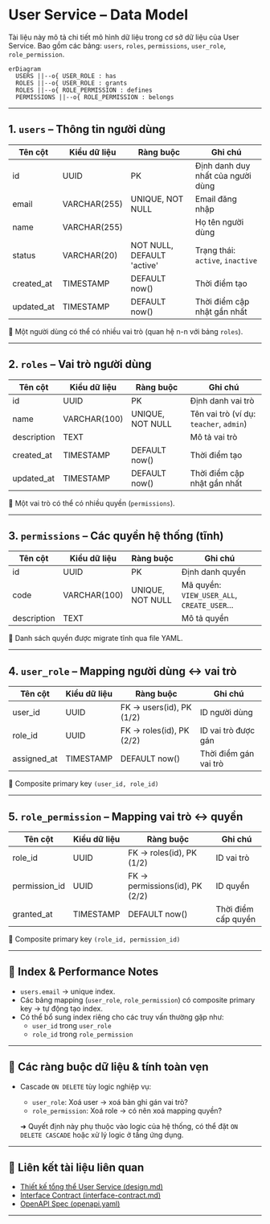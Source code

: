 # User Service – Data Model

Tài liệu này mô tả chi tiết mô hình dữ liệu trong cơ sở dữ liệu của User Service. Bao gồm các bảng: `users`, `roles`, `permissions`, `user_role`, `role_permission`.

```mermaid
erDiagram
  USERS ||--o{ USER_ROLE : has
  ROLES ||--o{ USER_ROLE : grants
  ROLES ||--o{ ROLE_PERMISSION : defines
  PERMISSIONS ||--o{ ROLE_PERMISSION : belongs
```

---

## 1. `users` – Thông tin người dùng

| Tên cột      | Kiểu dữ liệu     | Ràng buộc                 | Ghi chú                                    |
|--------------|------------------|---------------------------|---------------------------------------------|
| id           | UUID             | PK                        | Định danh duy nhất của người dùng           |
| email        | VARCHAR(255)     | UNIQUE, NOT NULL          | Email đăng nhập                             |
| name         | VARCHAR(255)     |                           | Họ tên người dùng                            |
| status       | VARCHAR(20)      | NOT NULL, DEFAULT 'active'| Trạng thái: `active`, `inactive`            |
| created_at   | TIMESTAMP        | DEFAULT now()             | Thời điểm tạo                               |
| updated_at   | TIMESTAMP        | DEFAULT now()             | Thời điểm cập nhật gần nhất                 |

📌 Một người dùng có thể có nhiều vai trò (quan hệ n-n với bảng `roles`).

---

## 2. `roles` – Vai trò người dùng

| Tên cột      | Kiểu dữ liệu     | Ràng buộc                 | Ghi chú                                    |
|--------------|------------------|---------------------------|---------------------------------------------|
| id           | UUID             | PK                        | Định danh vai trò                           |
| name         | VARCHAR(100)     | UNIQUE, NOT NULL          | Tên vai trò (ví dụ: `teacher`, `admin`)     |
| description  | TEXT             |                           | Mô tả vai trò                                |
| created_at   | TIMESTAMP        | DEFAULT now()             | Thời điểm tạo                               |
| updated_at   | TIMESTAMP        | DEFAULT now()             | Thời điểm cập nhật gần nhất                 |

📌 Một vai trò có thể có nhiều quyền (`permissions`).

---

## 3. `permissions` – Các quyền hệ thống (tĩnh)

| Tên cột      | Kiểu dữ liệu     | Ràng buộc                 | Ghi chú                                      |
|--------------|------------------|---------------------------|-----------------------------------------------|
| id           | UUID             | PK                        | Định danh quyền                               |
| code         | VARCHAR(100)     | UNIQUE, NOT NULL          | Mã quyền: `VIEW_USER_ALL`, `CREATE_USER`...   |
| description  | TEXT             |                           | Mô tả quyền                                   |

📌 Danh sách quyền được migrate tĩnh qua file YAML.

---

## 4. `user_role` – Mapping người dùng ↔ vai trò

| Tên cột   | Kiểu dữ liệu | Ràng buộc                                | Ghi chú                      |
|-----------|--------------|------------------------------------------|-------------------------------|
| user_id   | UUID         | FK → users(id), PK (1/2)                 | ID người dùng                 |
| role_id   | UUID         | FK → roles(id), PK (2/2)                 | ID vai trò được gán          |
| assigned_at | TIMESTAMP  | DEFAULT now()                            | Thời điểm gán vai trò        |

📌 Composite primary key `(user_id, role_id)`

---

## 5. `role_permission` – Mapping vai trò ↔ quyền

| Tên cột       | Kiểu dữ liệu | Ràng buộc                                | Ghi chú                      |
|---------------|--------------|------------------------------------------|-------------------------------|
| role_id       | UUID         | FK → roles(id), PK (1/2)                 | ID vai trò                    |
| permission_id | UUID         | FK → permissions(id), PK (2/2)          | ID quyền                      |
| granted_at    | TIMESTAMP    | DEFAULT now()                            | Thời điểm cấp quyền           |

📌 Composite primary key `(role_id, permission_id)`

---

## 📌 Index & Performance Notes

- `users.email` → unique index.
- Các bảng mapping (`user_role`, `role_permission`) có composite primary key → tự động tạo index.
- Có thể bổ sung index riêng cho các truy vấn thường gặp như:
  - `user_id` trong `user_role`
  - `role_id` trong `role_permission`

---

## 🔐 Các ràng buộc dữ liệu & tính toàn vẹn

- Cascade `ON DELETE` tùy logic nghiệp vụ:
  - `user_role`: Xoá user → xoá bản ghi gán vai trò?
  - `role_permission`: Xoá role → có nên xoá mapping quyền?

  ➜ Quyết định này phụ thuộc vào logic của hệ thống, có thể đặt `ON DELETE CASCADE` hoặc xử lý logic ở tầng ứng dụng.

---

## 🔁 Liên kết tài liệu liên quan

- [Thiết kế tổng thể User Service (design.md)](./design.md)
- [Interface Contract (interface-contract.md)](./interface-contract.md)
- [OpenAPI Spec (openapi.yaml)](./openapi.yaml)

---

